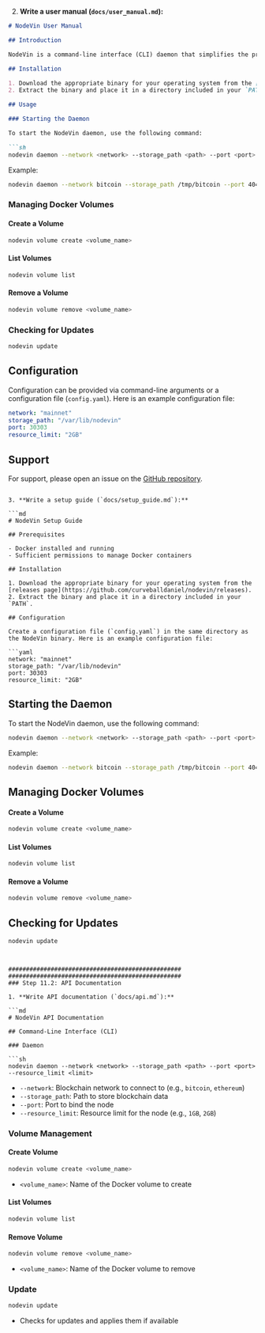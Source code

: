 2. **Write a user manual (`docs/user_manual.md`):**

```md
# NodeVin User Manual

## Introduction

NodeVin is a command-line interface (CLI) daemon that simplifies the process of setting up, managing, and running blockchain nodes.

## Installation

1. Download the appropriate binary for your operating system from the [releases page](https://github.com/curveballdaniel/nodevin/releases).
2. Extract the binary and place it in a directory included in your `PATH`.

## Usage

### Starting the Daemon

To start the NodeVin daemon, use the following command:

```sh
nodevin daemon --network <network> --storage_path <path> --port <port> --resource_limit <limit>
```

Example:

```sh
nodevin daemon --network bitcoin --storage_path /tmp/bitcoin --port 40404 --resource_limit 1GB
```

### Managing Docker Volumes

#### Create a Volume

```sh
nodevin volume create <volume_name>
```

#### List Volumes

```sh
nodevin volume list
```

#### Remove a Volume

```sh
nodevin volume remove <volume_name>
```

### Checking for Updates

```sh
nodevin update
```

## Configuration

Configuration can be provided via command-line arguments or a configuration file (`config.yaml`). Here is an example configuration file:

```yaml
network: "mainnet"
storage_path: "/var/lib/nodevin"
port: 30303
resource_limit: "2GB"
```

## Support

For support, please open an issue on the [GitHub repository](https://github.com/yourusername/nodevin/issues).
```

3. **Write a setup guide (`docs/setup_guide.md`):**

```md
# NodeVin Setup Guide

## Prerequisites

- Docker installed and running
- Sufficient permissions to manage Docker containers

## Installation

1. Download the appropriate binary for your operating system from the [releases page](https://github.com/curveballdaniel/nodevin/releases).
2. Extract the binary and place it in a directory included in your `PATH`.

## Configuration

Create a configuration file (`config.yaml`) in the same directory as the NodeVin binary. Here is an example configuration file:

```yaml
network: "mainnet"
storage_path: "/var/lib/nodevin"
port: 30303
resource_limit: "2GB"
```

## Starting the Daemon

To start the NodeVin daemon, use the following command:

```sh
nodevin daemon --network <network> --storage_path <path> --port <port> --resource_limit <limit>
```

Example:

```sh
nodevin daemon --network bitcoin --storage_path /tmp/bitcoin --port 40404 --resource_limit 1GB
```

## Managing Docker Volumes

#### Create a Volume

```sh
nodevin volume create <volume_name>
```

#### List Volumes

```sh
nodevin volume list
```

#### Remove a Volume

```sh
nodevin volume remove <volume_name>
```

## Checking for Updates

```sh
nodevin update
```
```


#################################################
#################################################
### Step 11.2: API Documentation

1. **Write API documentation (`docs/api.md`):**

```md
# NodeVin API Documentation

## Command-Line Interface (CLI)

### Daemon

```sh
nodevin daemon --network <network> --storage_path <path> --port <port> --resource_limit <limit>
```

- `--network`: Blockchain network to connect to (e.g., `bitcoin`, `ethereum`)
- `--storage_path`: Path to store blockchain data
- `--port`: Port to bind the node
- `--resource_limit`: Resource limit for the node (e.g., `1GB`, `2GB`)

### Volume Management

#### Create Volume

```sh
nodevin volume create <volume_name>
```

- `<volume_name>`: Name of the Docker volume to create

#### List Volumes

```sh
nodevin volume list
```

#### Remove Volume

```sh
nodevin volume remove <volume_name>
```

- `<volume_name>`: Name of the Docker volume to remove

### Update

```sh
nodevin update
```

- Checks for updates and applies them if available
```

